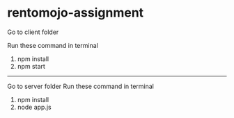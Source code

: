 # rentomojo-assignment

Go to client folder 
           
Run these command in terminal 
1. npm install 
2. npm start

-----------------------------------------------------


Go to server folder
Run these command in terminal
1. npm install
2. node app.js











